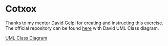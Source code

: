 # Cotxox

Thanks to my mentor [David Gelpi](https://github.com/dfleta) for creating and instructing this exercise. The official repository can be found [here](https://github.com/dfleta/cotxox) with David UML Class diagram.

[UML Class Diagram](https://github.com/dfleta/cotxox)
